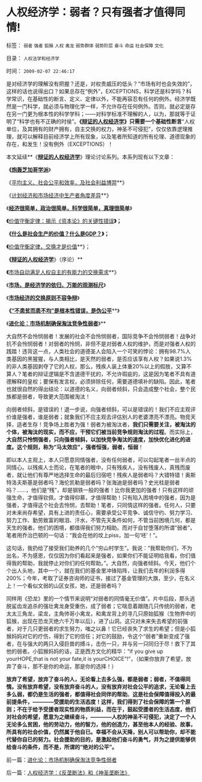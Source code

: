 # 人权经济学：弱者？只有强者才值得同情!

标签： `弱者` `强者` `狐猴` `人权` `禽龙` `弱势群体` `弱势阶层` `奋斗` `命运` `社会保障` `文化` 

目录： `人权法学和经济学`

时间： `2009-02-07 22:46:17`

是对经济学的理解没有把握？还是，对权贵威压的低头？“市场有时也会失效的”，这样的话也说得出口？如果总存在“例外”，EXCEPTIONS，科学还是科学吗？科学常识，在基础性的断言、定义、定律以外，不能再容忍有任何的例外。经济学既然是一门科学，就必须与物理化学一样，不允许存在任何例外。否则，就必定是存在另一门更为根本性的科学学科；——对科学标准不理解的人，以为，那就等于证明了“科学也有不正确的时侯”。**《**[**辩证的人权经济学**](../../../2009/2/6/人权经济学.md)**》只需要一个基础性断言**“人权单位，及其拥有的财产拥有，自主交换的权力，神圣不可侵犯”，仅仅依靠逻理推理，就可以解释目前经济学上所有现象，以及笔者所知道的所有伦理、道德现象的存在，和发生！没有例外（EXCEPTIONS）！

本文延续**《**[**辩证的人权经济学**](../../../2009/2/6/人权经济学.md)**》理论讨论系列。本系列现有以下文章：

**《[炮轰芝加哥学派](../../../2009/2/2/炮轰芝加哥学派.md)**》

《[平均主义、社会公平和效率，及社会利益博羿](../../../2009/1/29/平均主义、社会公平和效率，及社会利益博羿.md)**》

《[计划经济和市场经济中生产者角度差异](../../../2009/1/22/计划经济和市场经济中的生产者角色差异.md)**》

《[**经济很简单，政治很简单，科学很简单，真理很简单**](../../../2009/1/24/经济很简单，政治很简单，科学很简单，真理很简单.md)》

**《**[价值守衡定律：揭示《资本论》的关键性错误](../../../2008/7/26/什么是生产的价值？揭示《资本论》的关键性错误.md)**》；**

**《**[**什么是社会生产的价值？什么是GDP？**](../../../2008/7/6/什么是社会生产的价值？什么是GDP？.md)**》；**

**《**[价值守衡定律，交换才是价值](../../../2008/8/25/价值守恒定律：交换决定价值，政府采购与泡沫GDP.md)**》；

**《**[**辩证的人权经济学**](../../../2009/2/6/人权经济学.md)》（序论）**

**《**[市场自动满足人权自主的有能力的交换需求](../../../2009/2/1/市场自动满足人权自主的有能力的交换需求.md)**》

《**[市场，是经济学的依归，万能的观测标尺](../../../2009/2/3/市场，是经济学的依归，万能的观测标尺.md)**》

《**[市场经济的交换原则不容争辩](../../../2009/2/5/市场经济的自由交换原则不容争辩.md)**》

**《**[**“不患贫而患不均”是根本性错误，是伪公平**](../../../2009/2/7/“不患贫而患不均”是伪公平，是特权化，社会等级化.md)**》

《[**进化论：市场机制确保淘汰竞争性弱者**](../../../2009/2/7/进化论：市场机制确保淘汰竞争性弱者.md)》**

大自然不会怜悯弱者！发展的社会不会怜悯弱者，国际竞争不会怜悯弱者！战争对抗不会怜悯弱者！对弱者的怜悯，非但不是对弱者人权的维护，而是对强者人权的践踏！违背这一点，人类社会的道德圣人会陷入一个可笑的悖论：拥有98.7%人类基因的黑猩猩，与人类相比，是天然的弱者，是否应该享有人权？如果说1.3%的非人类基因剥夺了它的人权，那么，残疾人装上体重20%以上的假肢，又算不算人？笔者的辩证逻辑是不含道德干扰的，不允许瑕疵的，这是因为笔者不具有道德解释的皇权；要保有发言权，必须排除任何，需要道德填补的缺陷。因此，笔者也就很自然的得出结论：以道德的名义，向弱者倾斜，只会造成整个社会，整个民族都是弱者，导致更大范围被淘汰！

向弱者倾斜，是错误的！退一步说，向强者倾斜，可以是错误的！我们不应主观评价谁是强者，谁是弱者；就象我们不应主观去评估别人的老婆漂亮不漂亮。物竞天择，适者生存！竞争场上胜者为强！弱者为被淘汰者，**我们只需要关注，被淘汰的个体，被淘汰的现实，而不应，干预它们被当前竞争规则淘汰的过程**。而实际上，**大自然只怜悯强者，只向强者倾斜，以加快竞争淘汰的速度，加快优化进化的进度。这个规则，称为“马太效应”，强者恒强，弱者，恒弱**！

即以本人主观上，本人只愿意同情强者，没有任何弱者，可以勾起笔者一丝半点的同情心。以残疾人士而论，在笔者的眼中，只有残疾人，没有残废人，真残而废者，就让他们有尊严地选择生命的最后归宿吧！残疾人是弱者吗？大错特错！奥斯特洛夫斯基是弱者吗？海伦凯勒是弱者吗？张海迪是弱者吗？史光柱是弱者吗？……，他们是“残”，却是钢铁一般的强者！比你我更加的强者！只有这样的顽强生命，才值得钦佩，才值得仰慕，才值得帮助！只有陷入困境中的强者，因为是强者，才值得这个社会去怜悯，去帮助！笔者，只同情这样的强者。任何人，只要对未来尚存希望，具有上进的责任心，需要承受公平竞争、诚信守约、努力学习、努力工作、勤劳致富的眼泪、汗水，不管先天条件如何，不管当前困境几何，都是天生的强者。他们的困境，都值得我们努力相助。而对于自甘堕落的所谓“弱者”，笔者用乔治巴顿的一句话：“我会在他的坟上piss，加一句‘呸’！”。

这句话，我扔给了接受我们助养的几个“穷山村学生”。我说：“我帮助你们，不为出名，不为感恩，仅仅因为你们看起来是强者，如果你们不能证明给我看，你们值得我的帮助，我就停止对你们的任何帮助。”。大自然，向强者倾斜。今天，他们个个出人头地，其中一个，就在我们的基金里冲锋陷阵，让我们去年的利润多得200%；今年，考取了证券咨询师的证书，接过了基金管理的大旗，至少，在名义上！一个看似文弱的山区女孩，她，还是弱者吗？

同样用《恐龙》里的一个情节来说明“对弱者的同情毫无价值”。片中后段，那头逃脱鲨齿龙追杀的强壮禽龙身受重伤，成了弱者；它喘息着跟随几只传统的弱者，老太太三角龙，梁龙，主角帅哥小禽龙，和禽龙背上的寻几只原始狐猴（生物界中的狐猴，出现在恐龙灭绝六千万年以后），进了山洞。这只对未来失去希望的前强者，对于几只更弱者的求生努力，嗤之以鼻！它已经丧失了求生的希望；但是小狐猴妈妈对它的疗伤，得到了它的信任；对它的鼓励，令这个“弱者”重新变成了强者，在与强大的两只入侵巨兽的搏斗，击伤一只，并与另一只同归于尽！救下了其他的弱者。小狐猴妈妈的话，正是西方文化的精华：“if you give up yourHOPE,that is not your fate,it is yourCHOICE”!"，（如果你放弃了希望，放弃了奋斗，那不是你的命运，那是你的选择！）

**放弃了希望，放弃了奋斗的人，无论看上去多么强，都是弱者；弱者，不值得同情。没有放弃希望，没有放弃奋斗的人，没有放弃对社会公平的追求，无论看上去多么弱，都仍是生活的强者，都值得社会同伴的帮助**。**这是社会保障值得投入的最前提条件，————受援助的生活态度！这样，我们得到了社会保障的第一个原则；不在于给予受援者现实性的物质利益，而在于，鼓起受援者的生活态度，他们对社会的希望，愿意为之继续奋斗，————人权的神圣不可侵犯，决定了一个人无论多么贫困，他的劳动力，他的智力，他的创造力，甚至他本人的经验、故事，所具有的社会价值，仍然属于他自已。幸福不会从天降，别人可以帮助你，却不能代替你自已的努力。社会援助的目的，是激起他们奋斗的勇气，并为之提供能够供给奋斗的条件，而不是，所谓的“绝对的公平”。**







前一篇：[进化论：市场机制确保淘汰竞争性弱者](../../../2009/2/7/进化论：市场机制确保淘汰竞争性弱者.md)

后一篇：[人权经济学：《反垄断法》和《神圣垄断法》](../../../2009/2/8/人权经济学：《反垄断法》和《神圣垄断法》.md)